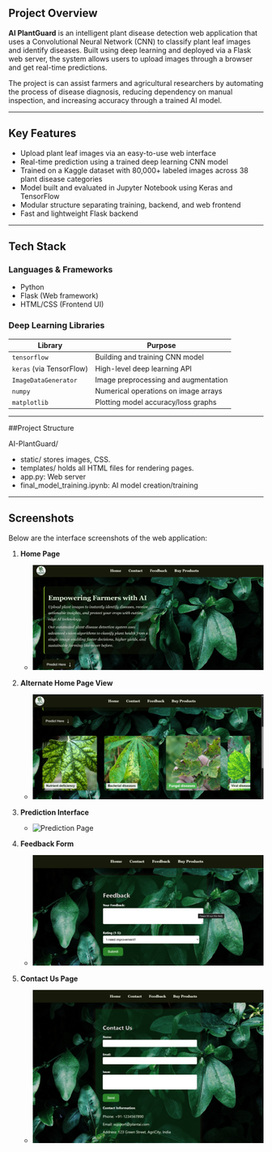 ##  Project Overview

**AI PlantGuard** is an intelligent plant disease detection web application that uses a Convolutional Neural Network (CNN) to classify plant leaf images and identify diseases. Built using deep learning and deployed via a Flask web server, the system allows users to upload images through a browser and get real-time predictions.

The project is can assist farmers and agricultural researchers by automating the process of disease diagnosis, reducing dependency on manual inspection, and increasing accuracy through a trained AI model.

---

##  Key Features

-  Upload plant leaf images via an easy-to-use web interface
-  Real-time prediction using a trained deep learning CNN model
-  Trained on a Kaggle dataset with 80,000+ labeled images across 38 plant disease categories
-  Model built and evaluated in Jupyter Notebook using Keras and TensorFlow
-  Modular structure separating training, backend, and web frontend
-  Fast and lightweight Flask backend

---

##  Tech Stack

###  Languages & Frameworks
- Python 
- Flask (Web framework)
- HTML/CSS (Frontend UI)

###  Deep Learning Libraries
| Library | Purpose |
|--------|---------|
| `tensorflow` | Building and training CNN model |
| `keras` (via TensorFlow) | High-level deep learning API |
| `ImageDataGenerator` | Image preprocessing and augmentation |
| `numpy` | Numerical operations on image arrays |
| `matplotlib` | Plotting model accuracy/loss graphs |
---

##Project Structure

AI-PlantGuard/
- static/ stores images, CSS.
- templates/ holds all HTML files for rendering pages.
- app.py: Web server
- final_model_training.ipynb: AI model creation/training


----
##  Screenshots

Below are the interface screenshots of the web application:

1. **Home Page**
   - ![Home Page](static/home_page.png)

2. **Alternate Home Page View**
   - ![Home Page 1](static/home_page_1.png)

3. **Prediction Interface**
   - ![Prediction Page](static/prediction.png)

4. **Feedback Form**
   - ![Feedback Page](static/feedback.png)

5. **Contact Us Page**
   - ![Contact Us](static/Contact-Us%20.png)

